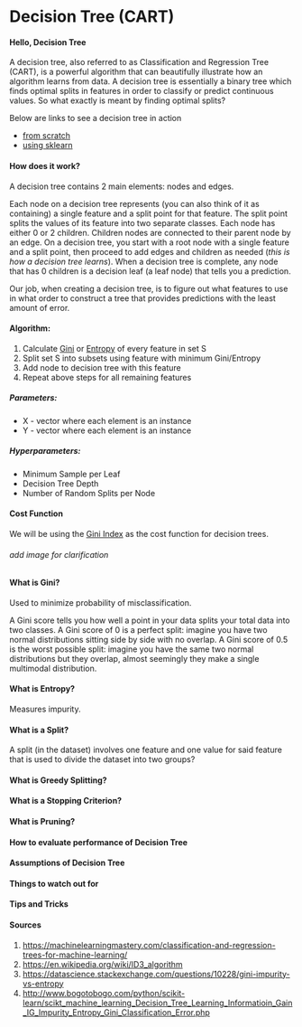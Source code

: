 # Decision Tree (CART)
#### Hello, Decision Tree
A decision tree, also referred to as Classification and Regression Tree (CART), is a powerful algorithm that can beautifully illustrate how an algorithm learns from data. A decision tree is essentially a binary tree which finds optimal splits in features in order to classify or predict continuous values. So what exactly is meant by finding optimal splits?

Below are links to see a decision tree in action

* [from scratch](https://github.com/jimmychimmyy/machine_learning_notes/blob/master/decision_tree/decision_tree.ipynb)
* [using sklearn]()

#### How does it work?

A decision tree contains 2 main elements: nodes and edges.

Each node on a decision tree represents (you can also think of it as containing) a single feature and a split point for that feature. The split point splits the values of its feature into two separate classes. Each node has either 0 or 2 children. Children nodes are connected to their parent node by an edge. On a decision tree, you start with a root node with a single feature and a split point, then proceed to add edges and children as needed (*this is how a decision tree learns*). When a decision tree is complete, any node that has 0 children is a decision leaf (a leaf node) that tells you a prediction.

Our job, when creating a decision tree, is to figure out what features to use in what order to construct a tree that provides predictions with the least amount of error.

#### Algorithm:

1. Calculate [Gini](#gini) or [Entropy](#entropy) of every feature in set S
2. Split set S into subsets using feature with minimum Gini/Entropy
3. Add node to decision tree with this feature
4. Repeat above steps for all remaining features

##### Parameters:
* X - vector where each element is an instance
* Y - vector where each element is an instance

##### Hyperparameters:

* Minimum Sample per Leaf
* Decision Tree Depth
* Number of Random Splits per Node

#### <a name="cost"></a>Cost Function

We will be using the [Gini Index](#gini) as the cost function for decision trees.

###### add image for clarification

#### <a name="gini"></a>What is Gini?

Used to minimize probability of misclassification.

A Gini score tells you how well a point in your data splits your total data into two classes. A Gini score of 0 is a perfect split: imagine you have two normal distributions sitting side by side with no overlap. A Gini score of 0.5 is the worst possible split: imagine you have the same two normal distributions but they overlap, almost seemingly they make a single multimodal distribution.

#### <a name="entropy"></a>What is Entropy?

Measures impurity.

#### <a name="split"></a>What is a Split?

A split (in the dataset) involves one feature and one value for said feature that is used to divide the dataset into two groups?

#### <a name="greedy"></a>What is Greedy Splitting?

#### <a name="stopping"></a>What is a Stopping Criterion?

#### <a name="pruning"></a>What is Pruning?

#### <a name="evaluate"></a>How to evaluate performance of Decision Tree

#### <a name="assumptions"></a>Assumptions of Decision Tree

#### <a name="watchout"></a>Things to watch out for

#### <a name="tips"></a>Tips and Tricks

#### Sources
1. https://machinelearningmastery.com/classification-and-regression-trees-for-machine-learning/
2. https://en.wikipedia.org/wiki/ID3_algorithm
3. https://datascience.stackexchange.com/questions/10228/gini-impurity-vs-entropy
4. http://www.bogotobogo.com/python/scikit-learn/scikt_machine_learning_Decision_Tree_Learning_Informatioin_Gain_IG_Impurity_Entropy_Gini_Classification_Error.php
